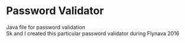 # Password Validator  
Java file for password validation  
Sk and I created this particular password validator during Flynava 2016

